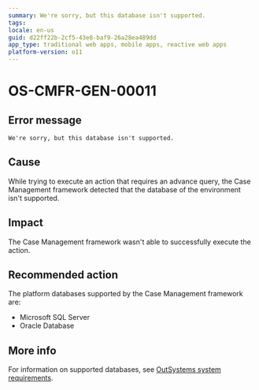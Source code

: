 ```yaml
---
summary: We're sorry, but this database isn't supported.
tags:
locale: en-us
guid: d22ff22b-2cf5-43e8-baf9-26a28ea489dd
app_type: traditional web apps, mobile apps, reactive web apps
platform-version: o11
---
```


# OS-CMFR-GEN-00011

## Error message

`We're sorry, but this database isn't supported.`

## Cause

While trying to execute an action that requires an advance query, the Case Management framework detected that the database of the environment isn't supported.

## Impact

The Case Management framework wasn't able to successfully execute the action.

## Recommended action

The platform databases supported by the Case Management framework are:

* Microsoft SQL Server
* Oracle Database

## More info

For information on supported databases, see [OutSystems system requirements](https://success.outsystems.com/Documentation/11/Setting_Up_OutSystems/OutSystems_system_requirements).
